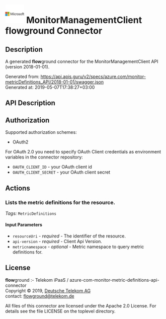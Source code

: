 # ![LOGO](logo.png) MonitorManagementClient **flow**ground Connector

## Description

A generated **flow**ground connector for the MonitorManagementClient API (version 2018-01-01).

Generated from: https://api.apis.guru/v2/specs/azure.com/monitor-metricDefinitions_API/2018-01-01/swagger.json<br/>
Generated at: 2019-05-07T17:38:27+03:00

## API Description



## Authorization

Supported authorization schemes:
- OAuth2

For OAuth 2.0 you need to specify OAuth Client credentials as environment variables in the connector repository:
* `OAUTH_CLIENT_ID` - your OAuth client id
* `OAUTH_CLIENT_SECRET` - your OAuth client secret

## Actions

### Lists the metric definitions for the resource.

*Tags:* `MetricDefinitions`

#### Input Parameters
* `resourceUri` - _required_ - The identifier of the resource.
* `api-version` - _required_ - Client Api Version.
* `metricnamespace` - _optional_ - Metric namespace to query metric definitions for.

## License

**flow**ground :- Telekom iPaaS / azure-com-monitor-metric-definitions-api-connector<br/>
Copyright © 2019, [Deutsche Telekom AG](https://www.telekom.de)<br/>
contact: flowground@telekom.de

All files of this connector are licensed under the Apache 2.0 License. For details
see the file LICENSE on the toplevel directory.
